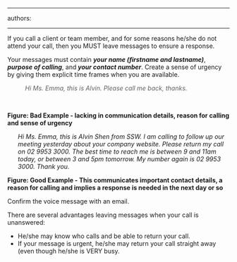 

---
authors:

---




<span class='intro'> If you call a client or team member, and for some reasons he/she do not attend your call, then you MUST leave messages to ensure a response. 
 </span>

<p>Your messages must contain 
   <i>
      <b>your name (firstname and lastname)</b></i>,<i> 
      <b>purpose of calling</b></i>, and<i><b> your contact number</b></i>. Create a sense of urgency by giving them explicit time frames when you are available.</p><blockquote style="margin&#58;0px 0px 0px 40px;border&#58;none;padding&#58;0px;"><p><em class="ssw-rteStyle-CodeArea">Hi Ms. Emma, this is Alvin. Please call me back, thanks.</em></p></blockquote><p><em class="ssw-rteStyle-CodeArea"></em>&#160;</p><p><strong class="ssw-rteStyle-CodeArea"></strong><strong class="ssw-rteStyle-FigureGood">Figure&#58; Bad Example - lacking in communication details, reason for calling and sense of urgency</strong></p><ol><dl class="good"><dt>
         <i>Hi Ms. Emma, this is Alvin Shen from SSW. I am calling to follow up our meeting yesterday about your company website. Please return my call on 02 9953 3000. The best time to reach me is between 9 and 11am today, or between 3 and 5pm tomorrow. My number again is 02 9953 3000.&#160;Thank you.</i> </dt></dl></ol><p>
   <strong></strong><strong>Figure&#58; Good Example - This communicates important contact details, a reason for calling and implies a response is needed in the next day or so</strong></p><p>Confirm the voice message with an email. </p><p>There are several advantages leaving messages when your call is unanswered&#58;</p><ul><li>He/she may know who calls and be able to return your call.</li><li>If your message is urgent, he/she may return your call straight away (even though he/she is VERY busy.</li>
</ul>


